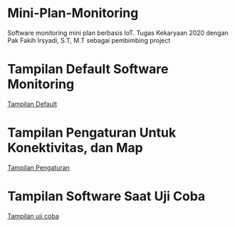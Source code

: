 # Mini-Plan-Monitoring
Software monitoring mini plan berbasis IoT. Tugas Kekaryaan 2020
dengan Pak Fakih Irsyadi, S.T, M.T sebagai pembimbing project

# Tampilan Default Software Monitoring
[Tampilan Default](monitor001.png)

# Tampilan Pengaturan Untuk Konektivitas, dan Map
[Tampilan Pengaturan](monitor002.png)

# Tampilan Software Saat Uji Coba
[Tampilan uji coba](monitor003.png)
